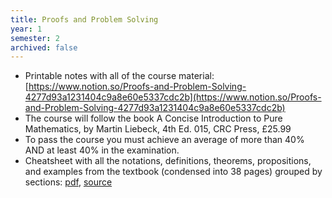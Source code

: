 ```yaml
---
title: Proofs and Problem Solving
year: 1
semester: 2
archived: false
---
```


- Printable notes with all of the course material: [https://www.notion.so/Proofs-and-Problem-Solving-4277d93a1231404c9a8e60e5337cdc2b](https://www.notion.so/Proofs-and-Problem-Solving-4277d93a1231404c9a8e60e5337cdc2b)
- The course will follow the book A Concise Introduction to Pure Mathematics, by Martin Liebeck, 4th Ed. 015, CRC Press, £25.99
- To pass the course you must achieve an average of more than 40% AND at least 40% in the examination.
- Cheatsheet with all the notations, definitions, theorems, propositions, and examples from the textbook (condensed into 38 pages) grouped by sections: [pdf](/drive?next=1nm5puvICtw1RlVnMc0oarYt4Czv8sE9H), [source](https://github.com/boramalper/inf1-pps-cheatsheet)
